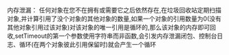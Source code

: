 内存泄漏：
    任何对象在您不在拥有或需要它之后依然存在,在垃圾回收站定期扫描对象,并计算引用了没个对象的其他对象的数量,如果一个对象的引用数量为0(没有其他对象引用过该对象)对该对象的唯一引用是循环的,那么该对象的内存即可回收,setTimeout的第一个参数使用字符串而非函数,会引发内存泄漏闭包、控制台日志、循环(在两个对象彼此引用保留时)就会产生一个循环
